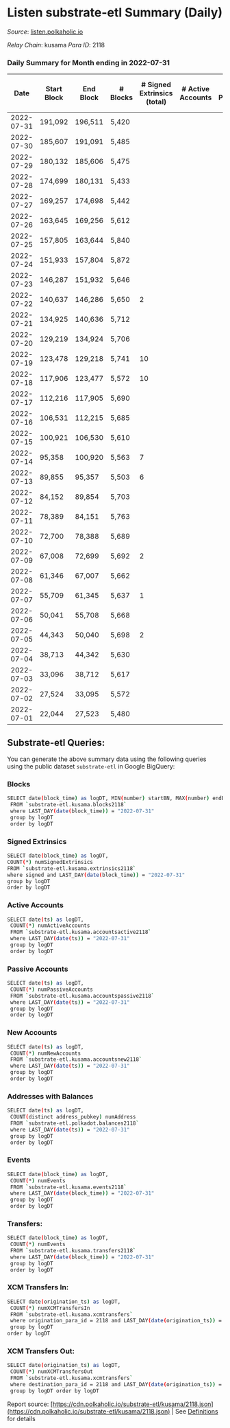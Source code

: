 # Listen substrate-etl Summary (Daily)

_Source_: [listen.polkaholic.io](https://listen.polkaholic.io)

*Relay Chain*: kusama
*Para ID*: 2118



### Daily Summary for Month ending in 2022-07-31


| Date | Start Block | End Block | # Blocks | # Signed Extrinsics (total) | # Active Accounts | # Passive | # New | # Addresses with Balances | # Events | # Transfers | # XCM Transfers In | # XCM Transfers Out | Issues | 
| ---- | ----------- | --------- | -------- | --------------------------- | ----------------- | --------- | ----- | ------------------------- | -------- | ----------- | ------------------ | ------------------- | ------ |
| 2022-07-31 | 191,092 | 196,511 | 5,420 |  |  |  |  | 15 | 10,843 |   |   |   |  |
| 2022-07-30 | 185,607 | 191,091 | 5,485 |  |  |  |  | 15 | 10,973 |   |   |   |  |
| 2022-07-29 | 180,132 | 185,606 | 5,475 |  |  |  |  | 15 | 10,953 |   |   |   |  |
| 2022-07-28 | 174,699 | 180,131 | 5,433 |  |  |  |  | 15 | 10,869 |   |   |   |  |
| 2022-07-27 | 169,257 | 174,698 | 5,442 |  |  |  |  | 15 | 10,887 |   |   |   |  |
| 2022-07-26 | 163,645 | 169,256 | 5,612 |  |  |  |  | 15 | 11,228 |   |   |   |  |
| 2022-07-25 | 157,805 | 163,644 | 5,840 |  |  |  |  | 15 | 11,683 |   |   |   |  |
| 2022-07-24 | 151,933 | 157,804 | 5,872 |  |  |  |  | 15 | 11,747 |   |   |   |  |
| 2022-07-23 | 146,287 | 151,932 | 5,646 |  |  |  |  | 15 | 11,295 |   |   |   |  |
| 2022-07-22 | 140,637 | 146,286 | 5,650 | 2 |  |  |  | 15 | 11,313 |   |   |   |  |
| 2022-07-21 | 134,925 | 140,636 | 5,712 |  |  |  |  | 15 | 11,428 |   |   |   |  |
| 2022-07-20 | 129,219 | 134,924 | 5,706 |  |  |  |  | 15 | 11,415 |   |   |   |  |
| 2022-07-19 | 123,478 | 129,218 | 5,741 | 10 |  |  |  | 15 | 11,591 | 7  | 7 ($0.12) | 9 ($0.02) |  |
| 2022-07-18 | 117,906 | 123,477 | 5,572 | 10 |  |  |  | 14 | 11,239 | 3  | 5 ($9.34) | 8 ($5.54) |  |
| 2022-07-17 | 112,216 | 117,905 | 5,690 |  |  |  |  | 12 | 11,383 |   |   |   |  |
| 2022-07-16 | 106,531 | 112,215 | 5,685 |  |  |  |  | 12 | 11,373 |   |   |   |  |
| 2022-07-15 | 100,921 | 106,530 | 5,610 |  |  |  |  | 12 | 11,226 |   |   |   |  |
| 2022-07-14 | 95,358 | 100,920 | 5,563 | 7 |  |  |  | 12 | 11,173 |   | 2 ($0.69) |   |  |
| 2022-07-13 | 89,855 | 95,357 | 5,503 | 6 |  |  |  | 10 | 11,046 | 1  |   |   |  |
| 2022-07-12 | 84,152 | 89,854 | 5,703 |  |  |  |  | 9 | 11,409 |   |   |   |  |
| 2022-07-11 | 78,389 | 84,151 | 5,763 |  |  |  |  | 9 | 11,529 |   |   |   |  |
| 2022-07-10 | 72,700 | 78,388 | 5,689 |  |  |  |  | 9 | 11,381 |   |   |   |  |
| 2022-07-09 | 67,008 | 72,699 | 5,692 | 2 |  |  |  | 9 | 11,397 |   |   |   |  |
| 2022-07-08 | 61,346 | 67,007 | 5,662 |  |  |  |  | 9 | 11,327 |   |   |   |  |
| 2022-07-07 | 55,709 | 61,345 | 5,637 | 1 |  |  |  | 9 | 11,282 |   |   |   |  |
| 2022-07-06 | 50,041 | 55,708 | 5,668 |  |  |  |  | 9 | 11,339 |   |   |   |  |
| 2022-07-05 | 44,343 | 50,040 | 5,698 | 2 |  |  |  | 9 | 11,409 |   |   |   |  |
| 2022-07-04 | 38,713 | 44,342 | 5,630 |  |  |  |  | 9 | 11,263 |   |   |   |  |
| 2022-07-03 | 33,096 | 38,712 | 5,617 |  |  |  |  | 9 | 11,237 |   |   |   |  |
| 2022-07-02 | 27,524 | 33,095 | 5,572 |  |  |  |  | 9 | 11,147 |   |   |   |  |
| 2022-07-01 | 22,044 | 27,523 | 5,480 |  |  |  |  | 9 | 10,963 |   |   |   |  |

## Substrate-etl Queries:
You can generate the above summary data using the following queries using the public dataset `substrate-etl` in Google BigQuery:

### Blocks
```bash
SELECT date(block_time) as logDT, MIN(number) startBN, MAX(number) endBN, COUNT(*) numBlocks 
 FROM `substrate-etl.kusama.blocks2118`  
 where LAST_DAY(date(block_time)) = "2022-07-31" 
 group by logDT 
 order by logDT
```

### Signed Extrinsics
```bash
SELECT date(block_time) as logDT, 
COUNT(*) numSignedExtrinsics 
FROM `substrate-etl.kusama.extrinsics2118`  
where signed and LAST_DAY(date(block_time)) = "2022-07-31" 
group by logDT 
order by logDT
```

### Active Accounts
```bash
SELECT date(ts) as logDT, 
 COUNT(*) numActiveAccounts 
 FROM `substrate-etl.kusama.accountsactive2118` 
 where LAST_DAY(date(ts)) = "2022-07-31" 
 group by logDT 
 order by logDT
```

### Passive Accounts
```bash
SELECT date(ts) as logDT, 
 COUNT(*) numPassiveAccounts 
 FROM `substrate-etl.kusama.accountspassive2118` 
 where LAST_DAY(date(ts)) = "2022-07-31" 
 group by logDT 
 order by logDT
```

### New Accounts
```bash
SELECT date(ts) as logDT, 
 COUNT(*) numNewAccounts 
 FROM `substrate-etl.kusama.accountsnew2118` 
 where LAST_DAY(date(ts)) = "2022-07-31" 
 group by logDT
 order by logDT
```

### Addresses with Balances
```bash
SELECT date(ts) as logDT,
 COUNT(distinct address_pubkey) numAddress 
 FROM `substrate-etl.polkadot.balances2118` 
 where LAST_DAY(date(ts)) = "2022-07-31" 
 group by logDT 
 order by logDT
```

### Events
```bash
SELECT date(block_time) as logDT, 
 COUNT(*) numEvents 
 FROM `substrate-etl.kusama.events2118` 
 where LAST_DAY(date(block_time)) = "2022-07-31" 
 group by logDT 
 order by logDT
```

### Transfers:
```bash
SELECT date(block_time) as logDT, 
 COUNT(*) numEvents 
 FROM `substrate-etl.kusama.transfers2118` 
 where LAST_DAY(date(block_time)) = "2022-07-31" 
 group by logDT 
 order by logDT
```

### XCM Transfers In:
```bash
SELECT date(origination_ts) as logDT, 
 COUNT(*) numXCMTransfersIn 
 FROM `substrate-etl.kusama.xcmtransfers` 
 where origination_para_id = 2118 and LAST_DAY(date(origination_ts)) = "2022-07-31" 
 group by logDT 
order by logDT
```

### XCM Transfers Out:
```bash
SELECT date(origination_ts) as logDT, 
 COUNT(*) numXCMTransfersOut 
 FROM `substrate-etl.kusama.xcmtransfers` 
 where destination_para_id = 2118 and LAST_DAY(date(origination_ts)) = "2022-07-31" 
 group by logDT order by logDT
```


Report source: [https://cdn.polkaholic.io/substrate-etl/kusama/2118.json](https://cdn.polkaholic.io/substrate-etl/kusama/2118.json) | See [Definitions](/DEFINITIONS.md) for details
